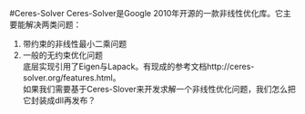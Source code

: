 #Ceres-Solver
Ceres-Solver是Google 2010年开源的一款非线性优化库。它主要能解决两类问题：  
1. 带约束的非线性最小二乘问题  
2. 一般的无约束优化问题  
底层实现引用了Eigen与Lapack。有现成的参考文档http://ceres-solver.org/features.html。   
如果我们需要基于Ceres-Slover来开发求解一个非线性优化问题，我们怎么把它封装成dll再发布？  